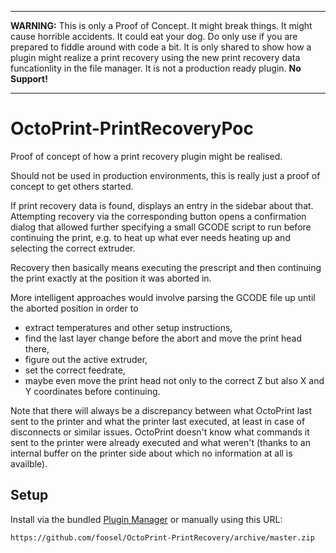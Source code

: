 ----

**WARNING:** This is only a Proof of Concept. It might break things. It might cause horrible accidents. It could
eat your dog. Do only use if you are prepared to fiddle around with code a bit. It is only shared to show
how a plugin might realize a print recovery using the new print recovery data funcationlity in the file manager.
It is not a production ready plugin. **No Support!**

----

# OctoPrint-PrintRecoveryPoc

Proof of concept of how a print recovery plugin might be realised.

Should not be used in production environments, this is really just a proof of concept to get others started.

If print recovery data is found, displays an entry in the sidebar about that. Attempting recovery via the
corresponding button opens a confirmation dialog that allowed further specifying a small GCODE script to run
before continuing the print, e.g. to heat up what ever needs heating up and selecting the correct extruder.

Recovery then basically means executing the prescript and then continuing the print exactly at the position
it was aborted in.

More intelligent approaches would involve parsing the GCODE file up until the aborted position in order to

  * extract temperatures and other setup instructions,
  * find the last layer change before the abort and move the print head there,
  * figure out the active extruder,
  * set the correct feedrate,
  * maybe even move the print head not only to the correct Z but also X and Y coordinates before
    continuing.

Note that there will always be a discrepancy between what OctoPrint last sent to the printer and what the printer
last executed, at least in case of disconnects or similar issues. OctoPrint doesn't know what commands it
sent to the printer were already executed and what weren't (thanks to an internal buffer on the printer side
about which no information at all is availble).

## Setup

Install via the bundled [Plugin Manager](https://github.com/foosel/OctoPrint/wiki/Plugin:-Plugin-Manager)
or manually using this URL:

    https://github.com/foosel/OctoPrint-PrintRecovery/archive/master.zip
